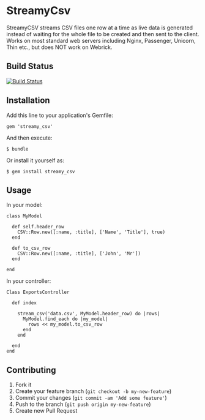 # StreamyCsv

StreamyCSV streams CSV files one row at a time as live data is generated instead of waiting for the whole file to be created and then sent to the client. Works on most standard web servers including Nginx, Passenger, Unicorn, Thin etc., but does NOT work on Webrick.

## Build Status
[![Build Status](https://travis-ci.org/smsohan/streamy_csv.png)](https://travis-ci.org/smsohan/streamy_csv)

## Installation

Add this line to your application's Gemfile:

    gem 'streamy_csv'

And then execute:

    $ bundle

Or install it yourself as:

    $ gem install streamy_csv

## Usage
In your model:

    class MyModel

      def self.header_row
        CSV::Row.new([:name, :title], ['Name', 'Title'], true)
      end

      def to_csv_row
        CSV::Row.new([:name, :title], ['John', 'Mr'])
      end

    end


In your controller:

    Class ExportsController

      def index

        stream_csv('data.csv', MyModel.header_row) do |rows|
          MyModel.find_each do |my_model|
            rows << my_model.to_csv_row
          end
        end

      end
    end

## Contributing

1. Fork it
2. Create your feature branch (`git checkout -b my-new-feature`)
3. Commit your changes (`git commit -am 'Add some feature'`)
4. Push to the branch (`git push origin my-new-feature`)
5. Create new Pull Request
